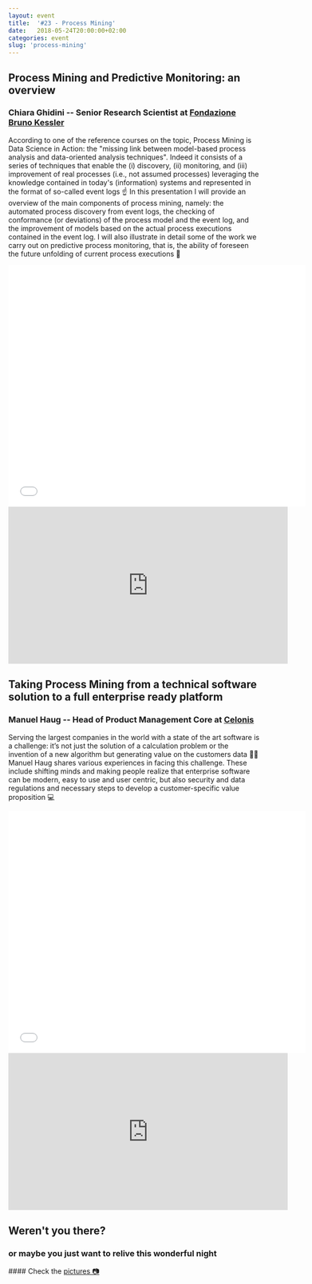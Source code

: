 ```yaml
---
layout: event
title:  '#23 - Process Mining'
date:   2018-05-24T20:00:00+02:00
categories: event
slug: 'process-mining'
---
```


## Process Mining and Predictive Monitoring: an overview
### Chiara Ghidini -- Senior Research Scientist at [Fondazione Bruno Kessler](https://www.fbk.eu/en/)

According to one of the reference courses on the topic, Process Mining is Data Science in Action: the "missing link between model-based process analysis and data-oriented analysis techniques". Indeed it consists of a series of techniques that enable the (i) discovery, (ii) monitoring, and (iii) improvement of real processes (i.e., not assumed processes) leveraging the knowledge contained in today's (information) systems and represented in the format of so-called event logs ☝️
In this presentation I will provide an overview of the main components of process mining, namely: the automated process discovery from event logs, the checking of conformance (or deviations) of the process model and the event log, and the improvement of models based on the actual process executions contained in the event log. I will also illustrate in detail some of the work we carry out on predictive process monitoring, that is, the ability of foreseen the future unfolding of current process executions 🔮

<iframe src="//www.slideshare.net/slideshow/embed_code/key/ktXbhBIloEqf4a" width="595" height="485" frameborder="0" marginwidth="0" marginheight="0" scrolling="no" allowfullscreen> </iframe>

<iframe width="560" height="315" src="https://www.youtube.com/embed/3cli2UDW1rk?start=892" frameborder="0" allow="accelerometer; autoplay; clipboard-write; encrypted-media; gyroscope; picture-in-picture" allowfullscreen></iframe>

## Taking Process Mining from a technical software solution to a full enterprise ready platform
### Manuel Haug -- Head of Product Management Core at [Celonis](https://www.celonis.com/)

Serving the largest companies in the world with a state of the art software is a challenge: it’s not just the solution of a calculation problem or the invention of a new algorithm but generating value on the customers data 👨‍🏫 Manuel Haug shares various experiences in facing this challenge. These include shifting minds and making people realize that enterprise software can be modern, easy to use and user centric, but also security and data regulations and necessary steps to develop a customer-specific value proposition 💻

<iframe src="//www.slideshare.net/slideshow/embed_code/key/3Erb8mX2UgR22D" width="595" height="485" frameborder="0" marginwidth="0" marginheight="0" scrolling="no" allowfullscreen> </iframe>

<iframe width="560" height="315" src="https://www.youtube.com/embed/TaU1OO8UZ4E?start=77" frameborder="0" allow="accelerometer; autoplay; clipboard-write; encrypted-media; gyroscope; picture-in-picture" allowfullscreen></iframe>

## Weren't you there?
### or maybe you just want to relive this wonderful night
<section class="fb-links">
#### Check the <a id="fb_photo_album" class="btn-facebook" target="_blank" href="//bit.ly/ST23-pics">pictures &#128247;</a>
</section>
